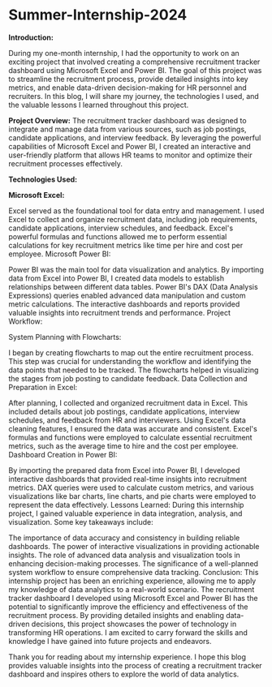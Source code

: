 # Summer-Internship-2024
**Introduction:**

During my one-month internship, I had the opportunity to work on an exciting project that involved creating a comprehensive recruitment tracker dashboard using Microsoft Excel and Power BI. The goal of this project was to streamline the recruitment process, provide detailed insights into key metrics, and enable data-driven decision-making for HR personnel and recruiters. In this blog, I will share my journey, the technologies I used, and the valuable lessons I learned throughout this project.

**Project Overview:**
The recruitment tracker dashboard was designed to integrate and manage data from various sources, such as job postings, candidate applications, and interview feedback. By leveraging the powerful capabilities of Microsoft Excel and Power BI, I created an interactive and user-friendly platform that allows HR teams to monitor and optimize their recruitment processes effectively.

**Technologies Used:**

**Microsoft Excel:**

Excel served as the foundational tool for data entry and management. I used Excel to collect and organize recruitment data, including job requirements, candidate applications, interview schedules, and feedback. Excel's powerful formulas and functions allowed me to perform essential calculations for key recruitment metrics like time per hire and cost per employee.
Microsoft Power BI:

Power BI was the main tool for data visualization and analytics. By importing data from Excel into Power BI, I created data models to establish relationships between different data tables. Power BI's DAX (Data Analysis Expressions) queries enabled advanced data manipulation and custom metric calculations. The interactive dashboards and reports provided valuable insights into recruitment trends and performance.
Project Workflow:

System Planning with Flowcharts:

I began by creating flowcharts to map out the entire recruitment process. This step was crucial for understanding the workflow and identifying the data points that needed to be tracked. The flowcharts helped in visualizing the stages from job posting to candidate feedback.
Data Collection and Preparation in Excel:

After planning, I collected and organized recruitment data in Excel. This included details about job postings, candidate applications, interview schedules, and feedback from HR and interviewers. Using Excel's data cleaning features, I ensured the data was accurate and consistent.
Excel's formulas and functions were employed to calculate essential recruitment metrics, such as the average time to hire and the cost per employee.
Dashboard Creation in Power BI:

By importing the prepared data from Excel into Power BI, I developed interactive dashboards that provided real-time insights into recruitment metrics. DAX queries were used to calculate custom metrics, and various visualizations like bar charts, line charts, and pie charts were employed to represent the data effectively.
Lessons Learned:
During this internship project, I gained valuable experience in data integration, analysis, and visualization. Some key takeaways include:

The importance of data accuracy and consistency in building reliable dashboards.
The power of interactive visualizations in providing actionable insights.
The role of advanced data analysis and visualization tools in enhancing decision-making processes.
The significance of a well-planned system workflow to ensure comprehensive data tracking.
Conclusion:
This internship project has been an enriching experience, allowing me to apply my knowledge of data analytics to a real-world scenario. The recruitment tracker dashboard I developed using Microsoft Excel and Power BI has the potential to significantly improve the efficiency and effectiveness of the recruitment process. By providing detailed insights and enabling data-driven decisions, this project showcases the power of technology in transforming HR operations. I am excited to carry forward the skills and knowledge I have gained into future projects and endeavors.

Thank you for reading about my internship experience. I hope this blog provides valuable insights into the process of creating a recruitment tracker dashboard and inspires others to explore the world of data analytics.
